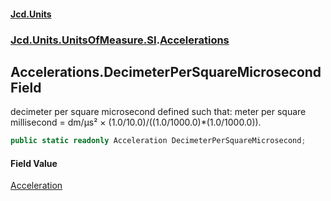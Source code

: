 #### [Jcd.Units](index.md 'index')

### [Jcd.Units.UnitsOfMeasure.SI](Jcd.Units.UnitsOfMeasure.SI.md 'Jcd.Units.UnitsOfMeasure.SI').[Accelerations](Accelerations.md 'Jcd.Units.UnitsOfMeasure.SI.Accelerations')

## Accelerations.DecimeterPerSquareMicrosecond Field

decimeter per square microsecond defined such that: meter per square millisecond = dm/μs² ×
(1.0/10.0)/((1.0/1000.0)*(1.0/1000.0)).

```csharp
public static readonly Acceleration DecimeterPerSquareMicrosecond;
```

#### Field Value

[Acceleration](Acceleration.md 'Jcd.Units.UnitTypes.Acceleration')